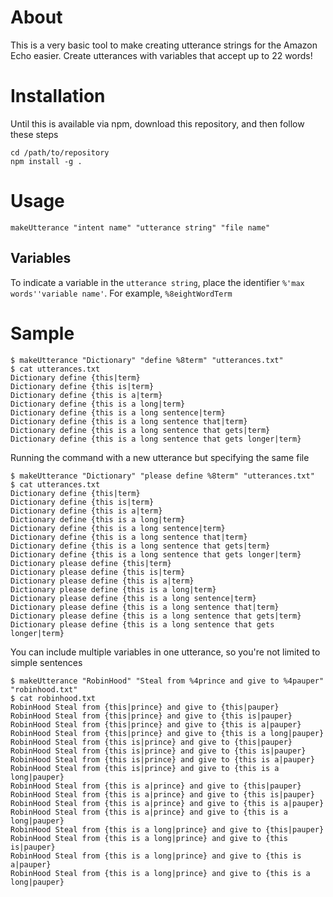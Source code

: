 # About

This is a very basic tool to make creating utterance strings for the Amazon Echo easier. Create utterances with variables that accept up to 22 words!

# Installation
Until this is available via npm, download this repository, and then follow these steps
```
cd /path/to/repository
npm install -g .
```

# Usage

```
makeUtterance "intent name" "utterance string" "file name"
```
## Variables
To indicate a variable in the `utterance string`, place the identifier `%'max words''variable name'`.
For example, `%8eightWordTerm`

# Sample

```
$ makeUtterance "Dictionary" "define %8term" "utterances.txt"
$ cat utterances.txt
Dictionary define {this|term}
Dictionary define {this is|term}
Dictionary define {this is a|term}
Dictionary define {this is a long|term}
Dictionary define {this is a long sentence|term}
Dictionary define {this is a long sentence that|term}
Dictionary define {this is a long sentence that gets|term}
Dictionary define {this is a long sentence that gets longer|term}
```
Running the command with a new utterance but specifying the same file
```
$ makeUtterance "Dictionary" "please define %8term" "utterances.txt"
$ cat utterances.txt
Dictionary define {this|term}
Dictionary define {this is|term}
Dictionary define {this is a|term}
Dictionary define {this is a long|term}
Dictionary define {this is a long sentence|term}
Dictionary define {this is a long sentence that|term}
Dictionary define {this is a long sentence that gets|term}
Dictionary define {this is a long sentence that gets longer|term}
Dictionary please define {this|term}
Dictionary please define {this is|term}
Dictionary please define {this is a|term}
Dictionary please define {this is a long|term}
Dictionary please define {this is a long sentence|term}
Dictionary please define {this is a long sentence that|term}
Dictionary please define {this is a long sentence that gets|term}
Dictionary please define {this is a long sentence that gets longer|term}
```

You can include multiple variables in one utterance, so you're not limited to simple sentences

```
$ makeUtterance "RobinHood" "Steal from %4prince and give to %4pauper" "robinhood.txt"
$ cat robinhood.txt
RobinHood Steal from {this|prince} and give to {this|pauper}
RobinHood Steal from {this|prince} and give to {this is|pauper}
RobinHood Steal from {this|prince} and give to {this is a|pauper}
RobinHood Steal from {this|prince} and give to {this is a long|pauper}
RobinHood Steal from {this is|prince} and give to {this|pauper}
RobinHood Steal from {this is|prince} and give to {this is|pauper}
RobinHood Steal from {this is|prince} and give to {this is a|pauper}
RobinHood Steal from {this is|prince} and give to {this is a long|pauper}
RobinHood Steal from {this is a|prince} and give to {this|pauper}
RobinHood Steal from {this is a|prince} and give to {this is|pauper}
RobinHood Steal from {this is a|prince} and give to {this is a|pauper}
RobinHood Steal from {this is a|prince} and give to {this is a long|pauper}
RobinHood Steal from {this is a long|prince} and give to {this|pauper}
RobinHood Steal from {this is a long|prince} and give to {this is|pauper}
RobinHood Steal from {this is a long|prince} and give to {this is a|pauper}
RobinHood Steal from {this is a long|prince} and give to {this is a long|pauper}
```